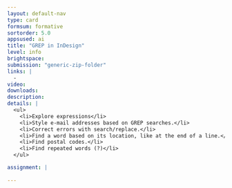 ```yaml
---
layout: default-nav
type: card
formsum: formative
sortorder: 5.0
appsused: ai
title: "GREP in InDesign"
level: info
brightspace: 
submission: "generic-zip-folder"
links: |
  - 
video: 
downloads: 
description: 
details: |
  <ul>
    <li>Explore expressions</li>
    <li>Style e-mail addresses based on GREP searches.</li>
    <li>Correct errors with search/replace.</li>
    <li>Find a word based on its location, like at the end of a line.</li>
    <li>Find postal codes.</li>
    <li>Find repeated words (?)</li>
  </ul>

assignment: |
  
---
```

